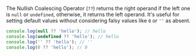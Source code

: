 The Nullish Coalescing Operator (`??`) returns the right operand if the left one is `null` or `undefined`, otherwise, it returns the left operand. It's useful for setting default values without considering falsy values like `0` or `''` as absent.

```js
console.log(null ?? 'hello'); // hello
console.log(undefined ?? 'hello'); // hello
console.log('' ?? 'hello'); // ''
console.log(0 ?? 'hello'); // 0
```
